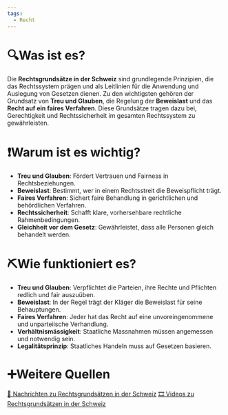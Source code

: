 ```yaml
---
tags:
  - Recht
---
```

# 🔍Was ist es?
Die **Rechtsgrundsätze in der Schweiz** sind grundlegende Prinzipien, die das Rechtssystem prägen und als Leitlinien für die Anwendung und Auslegung von Gesetzen dienen. Zu den wichtigsten gehören der Grundsatz von **Treu und Glauben**, die Regelung der **Beweislast** und das **Recht auf ein faires Verfahren**. Diese Grundsätze tragen dazu bei, Gerechtigkeit und Rechtssicherheit im gesamten Rechtssystem zu gewährleisten.

# ❗Warum ist es wichtig?
- **Treu und Glauben**: Fördert Vertrauen und Fairness in Rechtsbeziehungen.
- **Beweislast**: Bestimmt, wer in einem Rechtsstreit die Beweispflicht trägt.
- **Faires Verfahren**: Sichert faire Behandlung in gerichtlichen und behördlichen Verfahren.
- **Rechtssicherheit**: Schafft klare, vorhersehbare rechtliche Rahmenbedingungen.
- **Gleichheit vor dem Gesetz**: Gewährleistet, dass alle Personen gleich behandelt werden.

# ⛏Wie funktioniert es?
- **Treu und Glauben**: Verpflichtet die Parteien, ihre Rechte und Pflichten redlich und fair auszuüben.
- **Beweislast**: In der Regel trägt der Kläger die Beweislast für seine Behauptungen.
- **Faires Verfahren**: Jeder hat das Recht auf eine unvoreingenommene und unparteiische Verhandlung.
- **Verhältnismässigkeit**: Staatliche Massnahmen müssen angemessen und notwendig sein.
- **Legalitätsprinzip**: Staatliches Handeln muss auf Gesetzen basieren.

# ➕Weitere Quellen
[📄 Nachrichten zu Rechtsgrundsätzen in der Schweiz](https://www.google.com/search?q=Rechtsgrunds%C3%A4tze+in+der+Schweiz&tbm=nws)
[🎞 Videos zu Rechtsgrundsätzen in der Schweiz](https://www.google.com/search?q=Rechtsgrunds%C3%A4tze+in+der+Schweiz&tbm=vid)